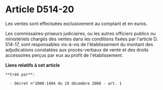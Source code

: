 # Article D514-20

Les ventes sont effectuées exclusivement au comptant et en euros.

Les commissaires-priseurs judiciaires, ou les autres officiers publics ou ministériels chargés des ventes dans les conditions
fixées par l'article D. 514-17, sont responsables vis-à-vis de l'établissement du montant des adjudications constatées aux
procès-verbaux de vente et des droits accessoires perçus par eux au profit de l'établissement.

**Liens relatifs à cet article**

	**Créé par**:

	  - Décret n°2008-1404 du 19 décembre 2008 - art. 1
